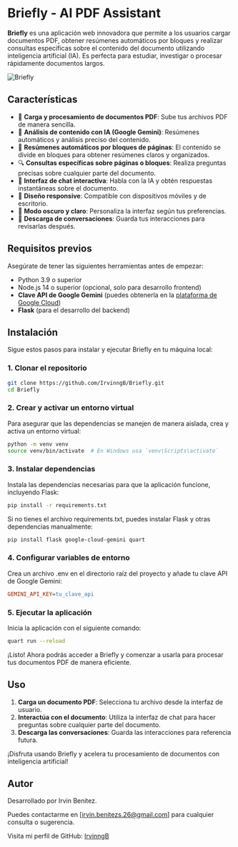 # **Briefly - AI PDF Assistant**

**Briefly** es una aplicación web innovadora que permite a los usuarios cargar documentos PDF, obtener resúmenes automáticos por bloques y realizar consultas específicas sobre el contenido del documento utilizando inteligencia artificial (IA). Es perfecta para estudiar, investigar o procesar rápidamente documentos largos.

![Briefly](https://photos.onedrive.com/share/02360132F2A37C03!2727?cid=02360132F2A37C03&resId=02360132F2A37C03!2727&authkey=!AFvYGc1sag-IvgI&ithint=photo&e=u05GNf)

## **Características**

- 📄 **Carga y procesamiento de documentos PDF**: Sube tus archivos PDF de manera sencilla.
- 🤖 **Análisis de contenido con IA (Google Gemini)**: Resúmenes automáticos y análisis preciso del contenido.
- 📝 **Resúmenes automáticos por bloques de páginas**: El contenido se divide en bloques para obtener resúmenes claros y organizados.
- 🔍 **Consultas específicas sobre páginas o bloques**: Realiza preguntas precisas sobre cualquier parte del documento.
- 💬 **Interfaz de chat interactiva**: Habla con la IA y obtén respuestas instantáneas sobre el documento.
- 📱 **Diseño responsive**: Compatible con dispositivos móviles y de escritorio.
- 🌙 **Modo oscuro y claro**: Personaliza la interfaz según tus preferencias.
- 💾 **Descarga de conversaciones**: Guarda tus interacciones para revisarlas después.

## **Requisitos previos**

Asegúrate de tener las siguientes herramientas antes de empezar:

- Python 3.9 o superior
- Node.js 14 o superior (opcional, solo para desarrollo frontend)
- **Clave API de Google Gemini** (puedes obtenerla en la [plataforma de Google Cloud](https://cloud.google.com))
- **Flask** (para el desarrollo del backend)

## **Instalación**

Sigue estos pasos para instalar y ejecutar Briefly en tu máquina local:

### 1. **Clonar el repositorio**

```bash
git clone https://github.com/IrvinngB/Briefly.git
cd Briefly
```

### 2. **Crear y activar un entorno virtual**

Para asegurar que las dependencias se manejen de manera aislada, crea y activa un entorno virtual:

```bash
python -m venv venv
source venv/bin/activate  # En Windows usa `venv\Scripts\activate`
```

### 3. **Instalar dependencias**

Instala las dependencias necesarias para que la aplicación funcione, incluyendo Flask:

```bash
pip install -r requirements.txt
```

Si no tienes el archivo requirements.txt, puedes instalar Flask y otras dependencias manualmente:

```bash
pip install flask google-cloud-gemini quart
```

### 4. **Configurar variables de entorno**

Crea un archivo .env en el directorio raíz del proyecto y añade tu clave API de Google Gemini:

```ini
GEMINI_API_KEY=tu_clave_api
```

### 5. **Ejecutar la aplicación**

Inicia la aplicación con el siguiente comando:

```bash
quart run --reload
```

¡Listo! Ahora podrás acceder a Briefly y comenzar a usarla para procesar tus documentos PDF de manera eficiente.

## **Uso**

1. **Carga un documento PDF**: Selecciona tu archivo desde la interfaz de usuario.
2. **Interactúa con el documento**: Utiliza la interfaz de chat para hacer preguntas sobre cualquier parte del documento.
3. **Descarga las conversaciones**: Guarda las interacciones para referencia futura.

¡Disfruta usando Briefly y acelera tu procesamiento de documentos con inteligencia artificial!

## **Autor**

Desarrollado por Irvin Benitez.

Puedes contactarme en [irvin.benitezs.26@gmail.com] para cualquier consulta o sugerencia.

Visita mi perfil de GitHub: [IrvinngB](https://github.com/IrvinngB)
